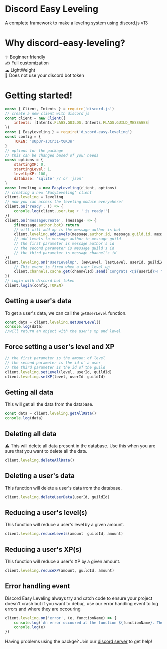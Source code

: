 # Discord Easy Leveling

A complete framework to make a leveling system using discord.js v13

# Why discord-easy-leveling?

✨ Beginner friendly  
✍ Full customization  
☁  LightWeight  
🦺 Does not use your discord bot token

# Getting started!

```js
const { Client, Intents } = require('discord.js')
// create a new client with discord.js
const client = new Client({
    intents: [Intents.FLAGS.GUILDS, Intents.FLAGS.GUILD_MESSAGES]
})
const { EasyLeveling } = require('discord-easy-leveling')
const config = {
    TOKEN: 'sUp3r-s3Cr31-t0K3n'
}
// options for the package
// this can be changed based of your needs
const options = {
    startingXP: 0,
    startingLevel: 1,
    levelUpXP: 100,
    database: 'sqlite' // or 'json'
}
const leveling = new EasyLeveling(client, options)
// creating a new 'EasyLeveling' client
client.leveling = leveling
// now you can access the leveling module everywhere!
client.on('ready', () => {
    console.log(client.user.tag + ' is ready!')
})
client.on('messageCreate', (message) => {
    if(message.author.bot) return
    // will will add xp is the message author is bot
    client.leveling.addLevels(message.author.id, message.guild.id, message.channel.id)
    // add levels to message author in message guild
    // the first parameter is message author's id
    // the second parameter is message guild's id
    // the third parameter is message channel's id
})
client.leveling.on('UserLevelUp', (newLevel, lastLevel, userId, guildId, channelId) => {
    // This event is fired when a user level up
    client.channels.cache.get(channelId).send(`Congrats <@${userid}>! You have advanced to level ${newLevel}. Your old level was level ${lastLevel}`)
})
// login with discord bot token
client.login(config.TOKEN)
```

## Getting a user's data

To get a user's data, we can call the `getUserLevel` function.

```js
const data = client.leveling.getUserLevel()
console.log(data)
//will return an object with the user's xp and level
```

## Force setting a user's level and XP

```js
// the first parameter is the amount of level
// the second parameter is the id of a user
// the third parameter is the id of the guild
client.leveling.setLevel(level, userId, guildId)
client.leveling.setXP(level, userId, guildId)
```

## Getting all data

This will get all the data from the database.

```js
const data = client.leveling.getAllData()
console.log(data)
```

## Deleting all data

⚠ This will delete all data present in the database. Use this when you are sure that you want to delete all the data.

```js
client.leveling.deleteAllData()
```

## Deleting a user's data

This function will delete a user's data from the database.

```js
client.leveling.deleteUserData(userId, guildId)
```

## Reducing a user's level(s)

This function will reduce a user's level by a given amount.

```js
client.leveling.reduceLevels(amount, guildId, amount)
```

## Reducing a user's XP(s)

This function will reduce a user's XP by a given amount.

```js
client.leveling.reduceXP(amount, guildId, amount)
```

## Error handling event

Discord Easy Leveling always try and catch code to ensure your project doesn't crash but if you want to debug, use our error handling event to log errors and where they are occouring

```js
client.leveling.on('error', (e, functionName) => {
    console.log(`An error occoured at the function ${functionName}. The error is as follows`)
    console.log(e)
})
```

Having problems using the packge? Join our [discord server](https://discord.gg/PpPgaCZR44) to get help!